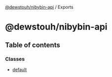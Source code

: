 [@dewstouh/nibybin-api](README.md) / Exports

# @dewstouh/nibybin-api

## Table of contents

### Classes

- [default](classes/default.md)
